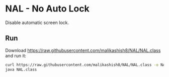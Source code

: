 # NAL - No Auto Lock

Disable automatic screen lock.

## Run
Download https://raw.githubusercontent.com/malikashish8/NAL/NAL.class and run it:
```bash
curl https://raw.githubusercontent.com/malikashish8/NAL/NAL.class -o NAL.class
java NAL.class
```
